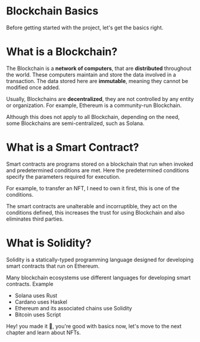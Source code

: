 # Blockchain Basics

Before getting started with the project, let's get the basics right.

  

What is a Blockchain?
=====================

The Blockchain is a **network of computers**, that are **distributed** throughout the world. These computers maintain and store the data involved in a transaction. The data stored here are **immutable**, meaning they cannot be modified once added.

  

Usually, Blockchains are **decentralized**, they are not controlled by any entity or organization. For example, Ethereum is a community-run Blockchain.

  

Although this does not apply to all Blockchain, depending on the need, some Blockchains are semi-centralized, such as Solana.

What is a Smart Contract?
=========================

Smart contracts are programs stored on a blockchain that run when invoked and predetermined conditions are met. Here the predetermined conditions specify the parameters required for execution.

  

For example, to transfer an NFT, I need to own it first, this is one of the conditions.

  

The smart contracts are unalterable and incorruptible, they act on the conditions defined, this increases the trust for using Blockchain and also eliminates third parties.

  

What is Solidity?
=================

Solidity is a statically-typed programming language designed for developing smart contracts that run on Ethereum.

  

Many blockchain ecosystems use different languages for developing smart contracts. Example

*   Solana uses Rust
*   Cardano uses Haskel
*   Ethereum and its associated chains use Solidity
*   Bitcoin uses Script

  

Hey! you made it 🥳, you're good with basics now, let's move to the next chapter and learn about NFTs.
